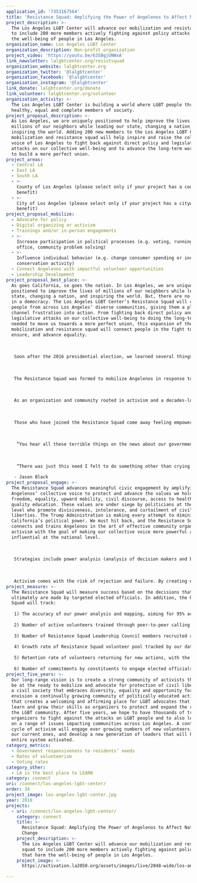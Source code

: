 ```yaml
---
application_id: '7353167564'
title: 'Resistance Squad: Amplifying the Power of Angelenos to Affect National Change'
project_description: >-
  The Los Angeles LGBT Center will advance our mobilization and resistance squad
  to include 200 more members actively fighting against policy attacks that harm
  the well-being of people in Los Angeles.
organization_name: Los Angeles LGBT Center
organization_description: Non-profit organization
project_video: 'https://youtu.be/63SBgjUNWxA'
link_newsletter: lalgbtcenter.org/resistsquad
organization_website: lalgbtcenter.org
organization_twitter: '@lalgbtcenter'
organization_facebook: '@lalgbtcenter'
organization_instagram: '@lalgbtcenter'
link_donate: lalgbtcenter.org/donate
link_volunteer: lalgbtcenter.org/volunteer
organization_activity: >-
  The Los Angeles LGBT Center is building a world where LGBT people thrive as
  healthy, equal and complete members of society.
project_proposal_description: >-
  As Los Angeles, we are uniquely positioned to help improve the lives of
  millions of our neighbors while leading our state, changing a nation, and
  inspiring the world. Adding 200 new members to the Los Angeles LGBT Center’s
  mobilization and resistance squad will help inspire and raise the collective
  voice of Los Angeles to fight back against direct policy and legislative
  attacks on our collective well-being and to advance the long-term work needed
  to build a more perfect union.
project_areas:
  - Central LA
  - East LA
  - South LA
  - >-
    County of Los Angeles (please select only if your project has a countywide
    benefit)
  - >-
    City of Los Angeles (please select only if your project has a citywide
    benefit)
project_proposal_mobilize:
  - Advocate for policy
  - Digital organizing or activism
  - Trainings and/or in-person engagements
  - >-
    Increase participation in political processes (e.g. voting, running for
    office, community problem solving)
  - >-
    Influence individual behavior (e.g. change consumer spending or increase
    conservation activity)
  - Connect Angelenos with impactful volunteer opportunities
  - Leadership Development
project_proposal_best_place: >-
  As goes California, so goes the nation. In Los Angeles, we are uniquely
  positioned to improve the lives of millions of our neighbors while leading our
  state, changing a nation, and inspiring the world. But, there are no days off
  in a democracy. The Los Angeles LGBT Center’s Resistance Squad will connect
  people from across Los Angeles’ diverse communities, giving them a place to
  channel frustration into action. From fighting back direct policy and
  legislative attacks on our collective well-being to doing the long-term work
  needed to move us towards a more perfect union, this expansion of the Center’s
  mobilization and resistance squad will connect people in the fight to protect,
  ensure, and advance equality.
   
   
   
   Soon after the 2016 presidential election, we learned several things very quickly. Attacks on our community would be rooted in fear and bigotry at a level not seen in decades (and that our youngest LGBT generation has not experienced in their lifetimes). Attacks leveled against other vulnerable populations, including immigrants and people needing to access affordable health care, would also touch LGBT people who were part of those communities. There was an immediate need to band together in solidarity. People wanted, and needed, to DO something.
   
   
   
   The Resistance Squad was formed to mobilize Angelenos in response to attacks by the new Administration. Now with LA2050, we will recruit and train 200 more volunteers in grassroots organizing to carry out effective phone banking, letter writing, social media and web-based mobilization campaigns, as well as demonstrations. Activations are designed to yield immediate results — ranging from a constituent in another state agreeing to call their congressional representative to affecting the outcome of a bill or policy. 
   
   
   
   As an organization and community rooted in activism and a decades-long battle for equality, fighting for justice and winning is what our community knows how to do. In fact, it’s one of the things we do best. Our goal is to build on this experience and empower Angelenos to lead social and political activations in their communities, and by so doing, amplify our collective voice so that politicians take notice. 
   
   
   
   Those who have joined the Resistance Squad come away feeling empowered:
   
   
   
    “You hear all these terrible things on the news about our government and what they are allowing to happen and you can feel so powerless. It’s been really great coming here doing the phone banking and writing the letters and knowing that you’re actually making a positive impact on people’s lives and putting your money where your mouth is. Rolling up your sleeves and not just yelling at your Facebook friends.” - Laura Wu
   
   
   
    “There was just this need I felt to do something other than crying into the wind. It’s been a very easy way to get involved and to feel like you’re doing something that benefits other people. You don’t feel like everyone’s got good intentions but nothing is really getting done.” 
   
   - Jason Black
project_proposal_engage: >-
  The Resistance Squad advances meaningful civic engagement by amplifying
  Angelenos’ collective voice to protect and advance the values we hold dear —
  freedom, equality, upward mobility, civil discourse, access to healthcare and
  quality education. These values are under siege by politicians at the national
  level who promote divisiveness, intolerance, and curtailment of civil
  liberties. The Trump Administration is making every attempt to diminish
  California’s political power. We must hit back, and the Resistance Squad
  connects and trains Angelenos in the art of effective community organizing and
  activism with the goal of making our collective voice more powerful and
  influential at the national level.
   
   
   
   Strategies include power analysis (analysis of decision makers and best tactics to exert influence), storytelling, and how to organize letter-writing, phonebank, social media or web-based mobilization campaigns, public protests, legislative visits and more. 
   
   
   
   Activism comes with the risk of rejection and failure. By creating exciting and affirming group experiences focused on obtaining concrete results, the Resistance Squad leaves participants with a great sense of accomplishment and pride that keeps them motivated. Moreover, the Resistance Squad model grows the pool of volunteers and skilled team leaders, providing the structure and tools to sustain engagement, not only under this current federal administration, but indefinitely.
project_measure: >-
  The Resistance Squad will measure success based on the decisions that
  ultimately are made by targeted elected officials. In addition, the Resistance
  Squad will track:
   
   1) The accuracy of our power analysis and mapping, aiming for 95% accuracy; 
   
   2) Number of active volunteers trained through peer-to-peer calling and social media with a goal of 200; 
   
   3) Number of Resistance Squad Leadership Council members recruited and trained with the goal of 50; 
   
   4) Growth rate of Resistance Squad volunteer pool tracked by our database with the goal of doubling over two years; 
   
   5) Retention rate of volunteers returning for new actions, with the goal of 80%; and 
   
   6) Number of commitments by constituents to engage elected officials, regardless of the policy vehicle, with the goal of 2,000 over the 2-year period.
project_five_years: >-
  Our long-range vision is to create a strong community of activists that will
  be at the ready to mobilize and advocate for protection of civil liberties and
  a civil society that embraces diversity, equality and opportunity for all. We
  envision a continually growing community of politically educated activists
  that creates a welcoming and affirming place for LGBT advocates that want to
  learn and grow their skills as organizers to protect and expand the rights of
  the LGBT community. After five years, we hope to have thousands of trained
  organizers to fight against the attacks on LGBT people and to also lead change
  on a range of issues impacting communities across Los Angeles. A continuous
  cycle of activism will engage ever growing numbers of new volunteers, sustain
  our current ones, and develop a new generation of leaders that will keep the
  entire system activated.
category_metrics:
  - Government responsiveness to residents’ needs
  - Rates of volunteerism
  - Voting rates
category_other:
  - LA is the best place to LEARN
category: connect
uri: /connect/los-angeles-lgbt-center/
order: 34
project_image: los-angeles-lgbt-center.jpg
year: 2018
projects:
  - uri: /connect/los-angeles-lgbt-center/
    category: connect
    title: >-
      Resistance Squad: Amplifying the Power of Angelenos to Affect National
      Change
    project_description: >-
      The Los Angeles LGBT Center will advance our mobilization and resistance
      squad to include 200 more members actively fighting against policy attacks
      that harm the well-being of people in Los Angeles.
    project_image: >-
      https://activation.la2050.org/assets/images/live/2048-wide/los-angeles-lgbt-center.jpg

---
```

